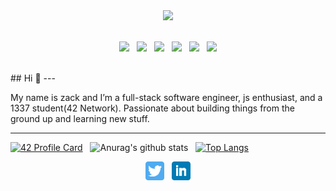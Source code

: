 
<div align="center"><img src="https://media.giphy.com/media/RbDKaczqWovIugyJmW/giphy.gif" /></div>
<br/>

<div align="center">
  
![](https://img.shields.io/badge/Code-Javascript-informational?style=flat&logo=javascript&logoColor=white&color=2bbc8a)
&nbsp;
![](https://img.shields.io/badge/OS-Linux-informational?style=flat&logo=linux&logoColor=white&color=2bbc8a)
&nbsp;
![](https://img.shields.io/badge/Code-Python-informational?style=flat&logo=python&logoColor=white&color=2bbc8a)
&nbsp;
![](https://img.shields.io/badge/Code-React-informational?style=flat&logo=react.js&logoColor=white&color=2bbc8a)
&nbsp;
![](https://img.shields.io/badge/Code-Make-informational?style=flat&logo=cmake&logoColor=white&color=2bbc8a)
&nbsp;
![](https://komarev.com/ghpvc/?username=ZackChOfficial)

</div>
<br/>
## Hi 👋
---

My name is zack and I’m a full-stack software engineer, js enthusiast, and a 1337 student(42 Network). Passionate about building things from the ground up and learning new stuff.

---


<p>

[![42 Profile Card](https://1337-readme.vercel.app/api/profile?cursus=42cursus&email=hide&login=zchatoua)](https://github.com/ZackChOfficial/ZackChOfficial)&nbsp;&nbsp;
![Anurag's github stats](https://github-readme-stats.vercel.app/api?username=ZackChOfficial&show_icons=true&theme=tokyonight)&nbsp;&nbsp;
[![Top Langs](https://github-readme-stats.vercel.app/api/top-langs/?username=ZackChOfficial&layout=compact)](https://github.com/anuraghazra/github-readme-stats)

</p>

<p align="center">
<a href="https://twitter.com/ZACKCH_OFF"><img height="30" src="https://github.com/ZackChOfficial/ZackChOfficial/blob/main/assets/twitter.png?raw=true"></a>&nbsp;&nbsp;
<a href="https://www.linkedin.com/in/zakch/"><img height="30" src="https://github.com/ZackChOfficial/ZackChOfficial/blob/main/assets/linkedin.png?raw=true"></a>

</p>

